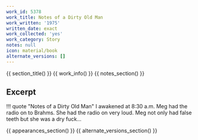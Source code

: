 ```yaml
---
work_id: 5378
work_title: Notes of a Dirty Old Man
work_written: '1975'
written_date: exact
work_collected: 'yes'
work_category: Story
notes: null
icon: material/book
alternate_versions: []
---
```


{{ section_title() }}
{{ work_info() }}
{{ notes_section() }}
## Excerpt
!!! quote "Notes of a Dirty Old Man"
    I awakened at 8:30 a.m. Meg had the radio on to Brahms. She had the radio on very loud. Meg not only had false teeth but she was a dry fuck...

{{ appearances_section() }}
{{ alternate_versions_section() }}